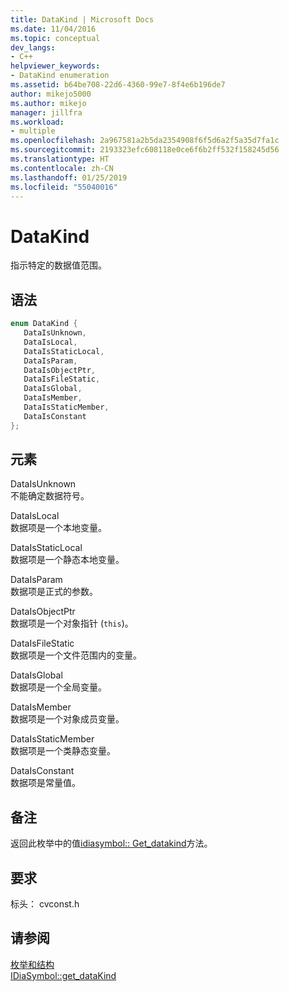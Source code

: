 ```yaml
---
title: DataKind | Microsoft Docs
ms.date: 11/04/2016
ms.topic: conceptual
dev_langs:
- C++
helpviewer_keywords:
- DataKind enumeration
ms.assetid: b64be708-22d6-4360-99e7-8f4e6b196de7
author: mikejo5000
ms.author: mikejo
manager: jillfra
ms.workload:
- multiple
ms.openlocfilehash: 2a967581a2b5da2354908f6f5d6a2f5a35d7fa1c
ms.sourcegitcommit: 2193323efc608118e0ce6f6b2ff532f158245d56
ms.translationtype: HT
ms.contentlocale: zh-CN
ms.lasthandoff: 01/25/2019
ms.locfileid: "55040016"
---
```

# <a name="datakind"></a>DataKind
指示特定的数据值范围。  
  
## <a name="syntax"></a>语法  
  
```C++  
enum DataKind {   
   DataIsUnknown,  
   DataIsLocal,  
   DataIsStaticLocal,  
   DataIsParam,  
   DataIsObjectPtr,  
   DataIsFileStatic,  
   DataIsGlobal,  
   DataIsMember,  
   DataIsStaticMember,  
   DataIsConstant  
};  
```  
  
## <a name="elements"></a>元素  
 DataIsUnknown  
 不能确定数据符号。  
  
 DataIsLocal  
 数据项是一个本地变量。  
  
 DataIsStaticLocal  
 数据项是一个静态本地变量。  
  
 DataIsParam  
 数据项是正式的参数。  
  
 DataIsObjectPtr  
 数据项是一个对象指针 (`this`)。  
  
 DataIsFileStatic  
 数据项是一个文件范围内的变量。  
  
 DataIsGlobal  
 数据项是一个全局变量。  
  
 DataIsMember  
 数据项是一个对象成员变量。  
  
 DataIsStaticMember  
 数据项是一个类静态变量。  
  
 DataIsConstant  
 数据项是常量值。  
  
## <a name="remarks"></a>备注  
 返回此枚举中的值[idiasymbol:: Get_datakind](../../debugger/debug-interface-access/idiasymbol-get-datakind.md)方法。  
  
## <a name="requirements"></a>要求  
 标头： cvconst.h  
  
## <a name="see-also"></a>请参阅  
 [枚举和结构](../../debugger/debug-interface-access/enumerations-and-structures.md)   
 [IDiaSymbol::get_dataKind](../../debugger/debug-interface-access/idiasymbol-get-datakind.md)
